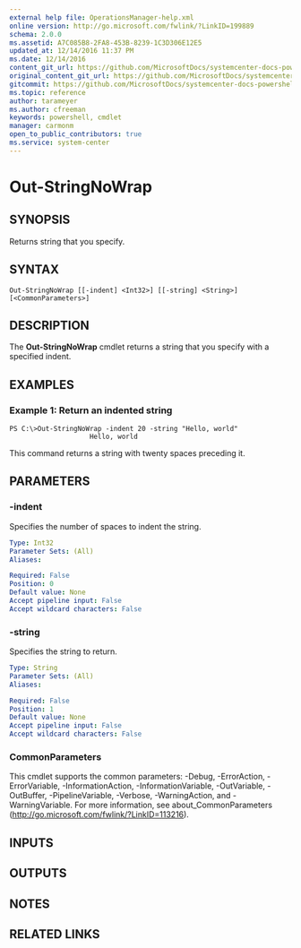 ```yaml
---
external help file: OperationsManager-help.xml
online version: http://go.microsoft.com/fwlink/?LinkID=199889
schema: 2.0.0
ms.assetid: A7C085B8-2FA8-453B-8239-1C3D306E12E5
updated_at: 12/14/2016 11:37 PM
ms.date: 12/14/2016
content_git_url: https://github.com/MicrosoftDocs/systemcenter-docs-powershell/blob/master/systemcenter-cmdlets/SystemCenter2016/OperationsManager/v1/Out-StringNoWrap.md
original_content_git_url: https://github.com/MicrosoftDocs/systemcenter-docs-powershell/blob/master/systemcenter-cmdlets/SystemCenter2016/OperationsManager/v1/Out-StringNoWrap.md
gitcommit: https://github.com/MicrosoftDocs/systemcenter-docs-powershell/blob/ddd0fefc9adaabb9394eb6c21b33370913d1830d/systemcenter-cmdlets/SystemCenter2016/OperationsManager/v1/Out-StringNoWrap.md
ms.topic: reference
author: tarameyer
ms.author: cfreeman
keywords: powershell, cmdlet
manager: carmonm
open_to_public_contributors: true
ms.service: system-center
---
```


# Out-StringNoWrap

## SYNOPSIS
Returns string that you specify.

## SYNTAX

```
Out-StringNoWrap [[-indent] <Int32>] [[-string] <String>] [<CommonParameters>]
```

## DESCRIPTION
The **Out-StringNoWrap** cmdlet returns a string that you specify with a specified indent.

## EXAMPLES

### Example 1: Return an indented string
```
PS C:\>Out-StringNoWrap -indent 20 -string "Hello, world"
                    Hello, world
```

This command returns a string with twenty spaces preceding it.

## PARAMETERS

### -indent
Specifies the number of spaces to indent the string.

```yaml
Type: Int32
Parameter Sets: (All)
Aliases: 

Required: False
Position: 0
Default value: None
Accept pipeline input: False
Accept wildcard characters: False
```

### -string
Specifies the string to return.

```yaml
Type: String
Parameter Sets: (All)
Aliases: 

Required: False
Position: 1
Default value: None
Accept pipeline input: False
Accept wildcard characters: False
```

### CommonParameters
This cmdlet supports the common parameters: -Debug, -ErrorAction, -ErrorVariable, -InformationAction, -InformationVariable, -OutVariable, -OutBuffer, -PipelineVariable, -Verbose, -WarningAction, and -WarningVariable. For more information, see about_CommonParameters (http://go.microsoft.com/fwlink/?LinkID=113216).

## INPUTS

## OUTPUTS

## NOTES

## RELATED LINKS

